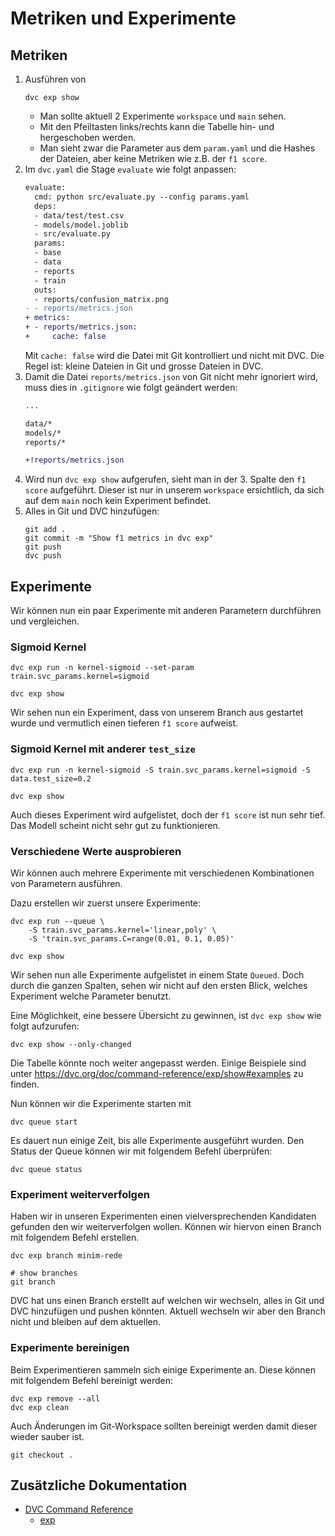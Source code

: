 # Metriken und Experimente

## Metriken

1. Ausführen von
    ```shell
    dvc exp show
    ```
    - Man sollte aktuell 2 Experimente `workspace` und `main` sehen.
    - Mit den Pfeiltasten links/rechts kann die Tabelle hin- und hergeschoben werden.
    - Man sieht zwar die Parameter aus dem `param.yaml` und die Hashes der Dateien, aber keine Metriken wie z.B. der `f1 score`.
1. Im `dvc.yaml` die Stage `evaluate` wie folgt anpassen:
    ```diff
    evaluate:
      cmd: python src/evaluate.py --config params.yaml
      deps:
      - data/test/test.csv
      - models/model.joblib
      - src/evaluate.py
      params:
      - base
      - data
      - reports
      - train
      outs:
      - reports/confusion_matrix.png
    - - reports/metrics.json
    + metrics:
    + - reports/metrics.json:
    +     cache: false
    ```
    Mit `cache: false` wird die Datei mit Git kontrolliert und nicht mit DVC. Die Regel ist: kleine Dateien in Git und grosse Dateien in DVC.
1. Damit die Datei `reports/metrics.json` von Git nicht mehr ignoriert wird, muss dies in `.gitignore` wie folgt geändert werden:
    ```diff
    ...

    data/*
    models/*
    reports/*

    +!reports/metrics.json
    ```
1. Wird nun `dvc exp show` aufgerufen, sieht man in der 3. Spalte den `f1 score` aufgeführt. Dieser ist nur in unserem `workspace` ersichtlich, da sich auf dem `main` noch kein Experiment befindet.
1. Alles in Git und DVC hinzufügen:
    ```shell
    git add .
    git commit -m "Show f1 metrics in dvc exp"
    git push
    dvc push
    ```

## Experimente

Wir können nun ein paar Experimente mit anderen Parametern durchführen und vergleichen.

### Sigmoid Kernel

```shell
dvc exp run -n kernel-sigmoid --set-param train.svc_params.kernel=sigmoid

dvc exp show
```

Wir sehen nun ein Experiment, dass von unserem Branch aus gestartet wurde und vermutlich einen tieferen `f1 score` aufweist.

### Sigmoid Kernel mit anderer `test_size`

```shell
dvc exp run -n kernel-sigmoid -S train.svc_params.kernel=sigmoid -S data.test_size=0.2

dvc exp show
```

Auch dieses Experiment wird aufgelistet, doch der `f1 score` ist nun sehr tief. Das Modell scheint nicht sehr gut zu funktionieren.

### Verschiedene Werte ausprobieren

Wir können auch mehrere Experimente mit verschiedenen Kombinationen von Parametern ausführen.

Dazu erstellen wir zuerst unsere Experimente:

```shell
dvc exp run --queue \
    -S train.svc_params.kernel='linear,poly' \
    -S 'train.svc_params.C=range(0.01, 0.1, 0.05)'

dvc exp show
```

Wir sehen nun alle Experimente aufgelistet in einem State `Queued`. Doch durch die ganzen Spalten, sehen wir nicht auf den ersten Blick, welches Experiment welche Parameter benutzt.

Eine Möglichkeit, eine bessere Übersicht zu gewinnen, ist `dvc exp show` wie folgt aufzurufen:

```shell
dvc exp show --only-changed
```

Die Tabelle könnte noch weiter angepasst werden. Einige Beispiele sind unter https://dvc.org/doc/command-reference/exp/show#examples zu finden.

Nun können wir die Experimente starten mit

```shell
dvc queue start
```

Es dauert nun einige Zeit, bis alle Experimente ausgeführt wurden. Den Status der Queue können wir mit folgendem Befehl überprüfen:

```shell
dvc queue status
```

### Experiment weiterverfolgen

Haben wir in unseren Experimenten einen vielversprechenden Kandidaten gefunden den wir weiterverfolgen wollen. Können wir hiervon einen Branch mit folgendem Befehl erstellen.

```shell
dvc exp branch minim-rede

# show branches
git branch
```

DVC hat uns einen Branch erstellt auf welchen wir wechseln, alles in Git und DVC hinzufügen und pushen könnten. Aktuell wechseln wir aber den Branch nicht und bleiben auf dem aktuellen.

### Experimente bereinigen

Beim Experimentieren sammeln sich einige Experimente an. Diese können mit folgendem Befehl bereinigt werden:

```shell
dvc exp remove --all
dvc exp clean
```

Auch Änderungen im Git-Workspace sollten bereinigt werden damit dieser wieder sauber ist.

```shell
git checkout .
```

## Zusätzliche Dokumentation

- [DVC Command Reference](https://dvc.org/doc/command-reference)
    - [exp](https://dvc.org/doc/command-reference/exp#exp)
